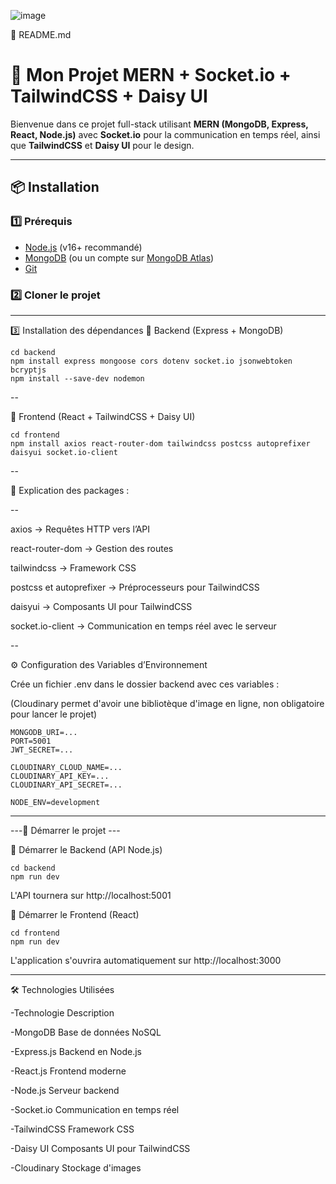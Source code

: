 ![image](https://github.com/user-attachments/assets/7bf00f42-0c93-4061-9496-0df470b4d3a0)




📌 README.md

# 🚀 Mon Projet MERN + Socket.io + TailwindCSS + Daisy UI

Bienvenue dans ce projet full-stack utilisant **MERN (MongoDB, Express, React, Node.js)** avec **Socket.io** pour la communication en temps réel, ainsi que **TailwindCSS** et **Daisy UI** pour le design.

---

## 📦 Installation

### 1️⃣ Prérequis
- [Node.js](https://nodejs.org/) (v16+ recommandé)
- [MongoDB](https://www.mongodb.com/) (ou un compte sur [MongoDB Atlas](https://www.mongodb.com/cloud/atlas))
- [Git](https://git-scm.com/)

### 2️⃣ Cloner le projet

----------------------------------------------------------

3️⃣ Installation des dépendances
📌 Backend (Express + MongoDB)

    cd backend
    npm install express mongoose cors dotenv socket.io jsonwebtoken bcryptjs
    npm install --save-dev nodemon

--


📌 Frontend (React + TailwindCSS + Daisy UI)

    cd frontend
    npm install axios react-router-dom tailwindcss postcss autoprefixer daisyui socket.io-client


--


📌 Explication des packages :

--

   axios → Requêtes HTTP vers l’API
  
   react-router-dom → Gestion des routes
  
   tailwindcss → Framework CSS
  
   postcss et autoprefixer → Préprocesseurs pour TailwindCSS
  
   daisyui → Composants UI pour TailwindCSS
  
   socket.io-client → Communication en temps réel avec le serveur

--
  
⚙️ Configuration des Variables d’Environnement

 Crée un fichier .env dans le dossier backend avec ces variables :

 (Cloudinary permet d'avoir une bibliotèque d'image en ligne, non obligatoire pour lancer le projet)

    MONGODB_URI=...
    PORT=5001
    JWT_SECRET=...
    
    CLOUDINARY_CLOUD_NAME=...
    CLOUDINARY_API_KEY=...
    CLOUDINARY_API_SECRET=...
    
    NODE_ENV=development
---------------------------------------------------
---🏃 Démarrer le projet ---

🚀 Démarrer le Backend (API Node.js)

    cd backend
    npm run dev

  L'API tournera sur http://localhost:5001

🚀 Démarrer le Frontend (React)

    cd frontend
    npm run dev

L'application s'ouvrira automatiquement sur http://localhost:3000


--------------------------------------------------
🛠️ Technologies Utilisées

 -Technologie	Description
 
-MongoDB	Base de données NoSQL
 
-Express.js	Backend en Node.js
 
-React.js	Frontend moderne
 
 -Node.js	Serveur backend
 
 -Socket.io	Communication en temps réel
 
 -TailwindCSS	Framework CSS
 
 -Daisy UI	Composants UI pour TailwindCSS
 
 -Cloudinary	Stockage d'images

